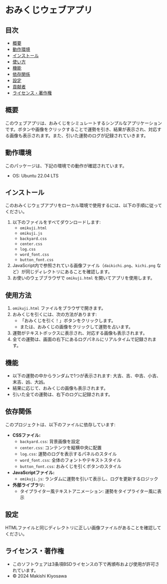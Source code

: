 # おみくじウェブアプリ

## 目次
- [概要](#概要)
- [動作環境](#動作環境)
- [インストール](#インストール)
- [使い方](#使い方)
- [機能](#機能)
- [依存関係](#依存関係)
- [設定](#設定)
- [貢献者](#貢献者)
- [ライセンス・著作権](#ライセンス・著作権)

## 概要
このウェブアプリは、おみくじをシミュレートするシンプルなアプリケーションです。ボタンや画像をクリックすることで運勢を引き、結果が表示され、対応する画像も表示されます。また、引いた運勢のログが記録されていきます。

## 動作環境
このパッケージは、下記の環境での動作が確認されています。
- OS: Ubuntu 22.04 LTS

## インストール
このおみくじウェブアプリをローカル環境で使用するには、以下の手順に従ってください。

1. 以下のファイルをすべてダウンロードします:
   - `omikuji.html`
   - `omikuji.js`
   - `backyard.css`
   - `center.css`
   - `log.css`
   - `word_font.css`
   - `button_font.css`
2. JavaScript内で参照されている画像ファイル（`daikichi.png`、`kichi.png` など）が同じディレクトリにあることを確認します。
3. お使いのウェブブラウザで `omikuji.html` を開いてアプリを使用します。

## 使用方法
1. `omikuji.html` ファイルをブラウザで開きます。
2. おみくじを引くには、次の方法があります:
   - 「おみくじを引く！」ボタンをクリックします。
   - または、おみくじの画像をクリックして運勢を占います。
3. 運勢がテキストボックスに表示され、対応する画像も表示されます。
4. 全ての運勢は、画面の右下にあるログパネルにリアルタイムで記録されます。

## 機能
- 以下の運勢の中からランダムで1つが表示されます: 大吉、吉、中吉、小吉、末吉、凶、大凶。
- 結果に応じて、おみくじの画像も表示されます。
- 引いた全ての運勢は、右下のログに記録されます。

## 依存関係
このプロジェクトは、以下のファイルに依存しています:
- **CSSファイル:**
  - `backyard.css`: 背景画像を設定
  - `center.css`: コンテンツを縦横中央に配置
  - `log.css`: 運勢のログを表示するパネルのスタイル
  - `word_font.css`: 全体のフォントやテキストスタイル
  - `button_font.css`: おみくじを引くボタンのスタイル
- **JavaScriptファイル:**
  - `omikuji.js`: ランダムに運勢を引いて表示し、ログを更新するロジック
- **外部ライブラリ:**
  - タイプライター風テキストアニメーション: 運勢をタイプライター風に表示

## 設定
HTMLファイルと同じディレクトリに正しい画像ファイルがあることを確認してください。

## ライセンス・著作権
- このソフトウェアは3条項BSDライセンスの下で再頒布および使用が許可されています。
- © 2024 Makishi Kiyosawa
